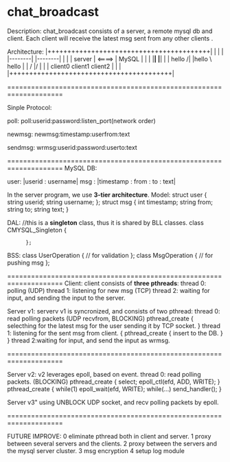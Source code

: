 # chat_broadcast

Description:
chat_broadcast consists of a server, a remote mysql db and client. 
Each client will receive the latest msg sent from any other clients .

Architecture:
|+++++++++++++++++++++++++++++++++++++++++|
|                                         |
|         |--------|         |--------|   |
|         | server | <====>  |  MySQL |   |
|         |________|         |________|   |
| hello /|     |hello \   hello           |
|     /       \|/       \|                |
| client0    client1    client2           |
|                                         |
|+++++++++++++++++++++++++++++++++++++++++|


====================================================================

Sinple Protocol:

poll:
        poll:userid:password:listen_port(network order)

newmsg:
        newmsg:timestamp:userfrom:text

sendmsg:
        wrmsg:userid:password:userto:text


====================================================================
MySQL DB:

user: |userid : username|
msg : |timestamp : from : to : text|

In the server program, we use <b>3-tier architecture</b>. 
Model:
          struct user
          {
                    string userid;
                    string username;
          };
          struct msg
          {
                    int timestamp;
                    string from;
                    string to;
                    string text;
          }

DAL:
	  //this is a <b>singleton</b> class, thus it is shared by BLL classes.
          class CMYSQL_Singleton
          {
                    
          };

BSS:
          class UserOperation
          {
                    // for validation
          };
          class MsgOperation
          {
                    // for pushing msg
          };

====================================================================
Client: client consists of <b>three pthreads</b>: 
thread 0: polling (UDP)
thread 1: listening for new msg (TCP)
thread 2: waiting for input, and sending the input to the server.

Server v1: serverv v1 is syncronized, and consists of two pthread:
thread 0: read polling packets (UDP recvfrom, BLOCKING)
          pthread_create
          {
            selecthing for the latest msg for the user
            sending it by TCP socket.
          }
thread 1: listening for the sent msg from client.
          {
            pthread_create
            {
              insert to the DB.
            }
          }
thread 2:waiting for input, and send the input as wrmsg.
	 
          
====================================================================

Server v2: v2 leverages epoll, based on event. 
thread 0: read polling packets. (BLOCKING)
          pthread_create
          {
            select;
            epoll_ctl(efd, ADD, WRITE);
          }
          pthread_create
          {
            while(1)
              epoll_wait(efd, WRITE);
              while(...)
                send_handler();
          }

Server v3"
using UNBLOCK UDP socket, and recv polling packets by epoll.

====================================================================

FUTURE IMPROVE:
0  eliminate pthread both in client and server. 
1  proxy between several servers and the clients.
2  proxy between the servers and the mysql server cluster.
3  msg encryption
4  setup log module

